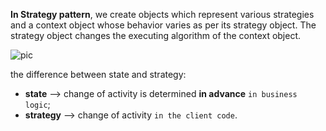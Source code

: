 **In Strategy pattern**, we create objects which represent various strategies and a context object
 whose behavior varies as per its strategy object. The strategy object changes the executing
algorithm of the context object.

![pic](https://upload.wikimedia.org/wikipedia/commons/3/39/Strategy_Pattern_in_UML.png)


the difference between state and strategy:
* **state** --> change of activity is determined **in advance** `in business logic`;
* **strategy** --> change of activity `in the client code`.